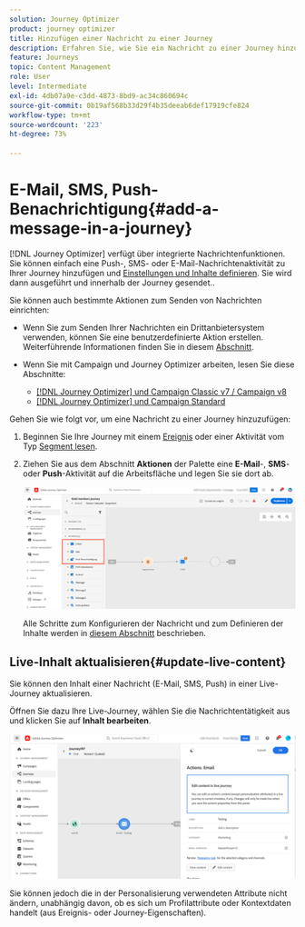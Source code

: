 ```yaml
---
solution: Journey Optimizer
product: journey optimizer
title: Hinzufügen einer Nachricht zu einer Journey
description: Erfahren Sie, wie Sie ein Nachricht zu einer Journey hinzufügen können
feature: Journeys
topic: Content Management
role: User
level: Intermediate
exl-id: 4db07a9e-c3dd-4873-8bd9-ac34c860694c
source-git-commit: 0b19af568b33d29f4b35deeab6def17919cfe824
workflow-type: tm+mt
source-wordcount: '223'
ht-degree: 73%

---
```


# E-Mail, SMS, Push-Benachrichtigung{#add-a-message-in-a-journey}

[!DNL Journey Optimizer] verfügt über integrierte Nachrichtenfunktionen. Sie können einfach eine Push-, SMS- oder E-Mail-Nachrichtenaktivität zu Ihrer Journey hinzufügen und [Einstellungen und Inhalte definieren](../messages/messages-in-journeys.md). Sie wird dann ausgeführt und innerhalb der Journey gesendet..

Sie können auch bestimmte Aktionen zum Senden von Nachrichten einrichten:

* Wenn Sie zum Senden Ihrer Nachrichten ein Drittanbietersystem verwenden, können Sie eine benutzerdefinierte Aktion erstellen. Weiterführende Informationen finden Sie in diesem [Abschnitt](../action/action.md).

* Wenn Sie mit Campaign und Journey Optimizer arbeiten, lesen Sie diese Abschnitte:

   * [[!DNL Journey Optimizer] und Campaign Classic v7 / Campaign v8](../action/acc-action.md)
   * [[!DNL Journey Optimizer] und Campaign Standard](../action/acs-action.md)

Gehen Sie wie folgt vor, um eine Nachricht zu einer Journey hinzuzufügen:

1. Beginnen Sie Ihre Journey mit einem [Ereignis](general-events.md) oder einer Aktivität vom Typ [Segment lesen](read-segment.md).

1. Ziehen Sie aus dem Abschnitt **Aktionen** der Palette eine **E-Mail**-, **SMS**- oder **Push**-Aktivität auf die Arbeitsfläche und legen Sie sie dort ab.

   ![](../messages/assets/add-a-message.png)


   Alle Schritte zum Konfigurieren der Nachricht und zum Definieren der Inhalte werden in [diesem Abschnitt](../messages/get-started-content.md) beschrieben.

## Live-Inhalt aktualisieren{#update-live-content}

Sie können den Inhalt einer Nachricht (E-Mail, SMS, Push) in einer Live-Journey aktualisieren.

Öffnen Sie dazu Ihre Live-Journey, wählen Sie die Nachrichtentätigkeit aus und klicken Sie auf **Inhalt bearbeiten**.

![](assets/add-a-message2.png)

Sie können jedoch die in der Personalisierung verwendeten Attribute nicht ändern, unabhängig davon, ob es sich um Profilattribute oder Kontextdaten handelt (aus Ereignis- oder Journey-Eigenschaften).
